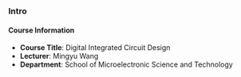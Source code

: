 ### Intro

#### Course Information

- **Course Title**: Digital Integrated Circuit Design
- **Lecturer**: Mingyu Wang
- **Department**: School of Microelectronic Science and Technology
